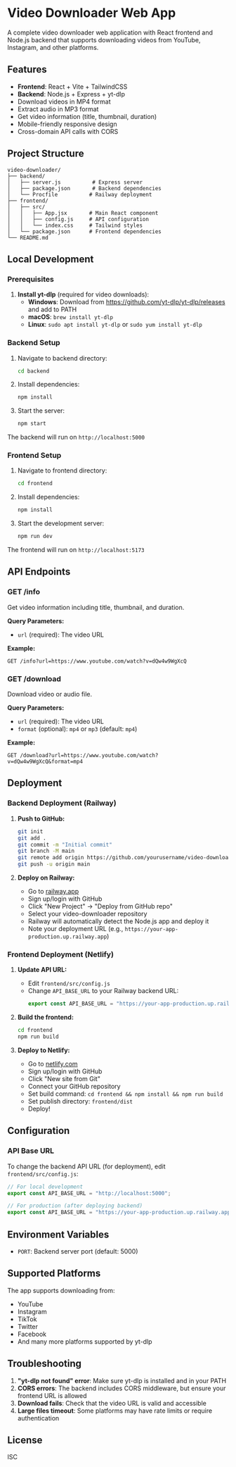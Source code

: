 # Video Downloader Web App

A complete video downloader web application with React frontend and Node.js backend that supports downloading videos from YouTube, Instagram, and other platforms.

## Features

- **Frontend**: React + Vite + TailwindCSS
- **Backend**: Node.js + Express + yt-dlp
- Download videos in MP4 format
- Extract audio in MP3 format
- Get video information (title, thumbnail, duration)
- Mobile-friendly responsive design
- Cross-domain API calls with CORS

## Project Structure

```
video-downloader/
├── backend/
│   ├── server.js          # Express server
│   ├── package.json       # Backend dependencies
│   └── Procfile          # Railway deployment
├── frontend/
│   ├── src/
│   │   ├── App.jsx       # Main React component
│   │   ├── config.js     # API configuration
│   │   └── index.css     # Tailwind styles
│   └── package.json      # Frontend dependencies
└── README.md
```

## Local Development

### Prerequisites

1. **Install yt-dlp** (required for video downloads):
   - **Windows**: Download from https://github.com/yt-dlp/yt-dlp/releases and add to PATH
   - **macOS**: `brew install yt-dlp`
   - **Linux**: `sudo apt install yt-dlp` or `sudo yum install yt-dlp`

### Backend Setup

1. Navigate to backend directory:
   ```bash
   cd backend
   ```

2. Install dependencies:
   ```bash
   npm install
   ```

3. Start the server:
   ```bash
   npm start
   ```

The backend will run on `http://localhost:5000`

### Frontend Setup

1. Navigate to frontend directory:
   ```bash
   cd frontend
   ```

2. Install dependencies:
   ```bash
   npm install
   ```

3. Start the development server:
   ```bash
   npm run dev
   ```

The frontend will run on `http://localhost:5173`

## API Endpoints

### GET /info
Get video information including title, thumbnail, and duration.

**Query Parameters:**
- `url` (required): The video URL

**Example:**
```
GET /info?url=https://www.youtube.com/watch?v=dQw4w9WgXcQ
```

### GET /download
Download video or audio file.

**Query Parameters:**
- `url` (required): The video URL
- `format` (optional): `mp4` or `mp3` (default: `mp4`)

**Example:**
```
GET /download?url=https://www.youtube.com/watch?v=dQw4w9WgXcQ&format=mp4
```

## Deployment

### Backend Deployment (Railway)

1. **Push to GitHub:**
   ```bash
   git init
   git add .
   git commit -m "Initial commit"
   git branch -M main
   git remote add origin https://github.com/yourusername/video-downloader.git
   git push -u origin main
   ```

2. **Deploy on Railway:**
   - Go to [railway.app](https://railway.app)
   - Sign up/login with GitHub
   - Click "New Project" → "Deploy from GitHub repo"
   - Select your video-downloader repository
   - Railway will automatically detect the Node.js app and deploy it
   - Note your deployment URL (e.g., `https://your-app-production.up.railway.app`)

### Frontend Deployment (Netlify)

1. **Update API URL:**
   - Edit `frontend/src/config.js`
   - Change `API_BASE_URL` to your Railway backend URL:
     ```javascript
     export const API_BASE_URL = "https://your-app-production.up.railway.app";
     ```

2. **Build the frontend:**
   ```bash
   cd frontend
   npm run build
   ```

3. **Deploy to Netlify:**
   - Go to [netlify.com](https://netlify.com)
   - Sign up/login with GitHub
   - Click "New site from Git"
   - Connect your GitHub repository
   - Set build command: `cd frontend && npm install && npm run build`
   - Set publish directory: `frontend/dist`
   - Deploy!

## Configuration

### API Base URL

To change the backend API URL (for deployment), edit `frontend/src/config.js`:

```javascript
// For local development
export const API_BASE_URL = "http://localhost:5000";

// For production (after deploying backend)
export const API_BASE_URL = "https://your-app-production.up.railway.app";
```

## Environment Variables

- `PORT`: Backend server port (default: 5000)

## Supported Platforms

The app supports downloading from:
- YouTube
- Instagram
- TikTok
- Twitter
- Facebook
- And many more platforms supported by yt-dlp

## Troubleshooting

1. **"yt-dlp not found" error**: Make sure yt-dlp is installed and in your PATH
2. **CORS errors**: The backend includes CORS middleware, but ensure your frontend URL is allowed
3. **Download fails**: Check that the video URL is valid and accessible
4. **Large files timeout**: Some platforms may have rate limits or require authentication

## License

ISC
